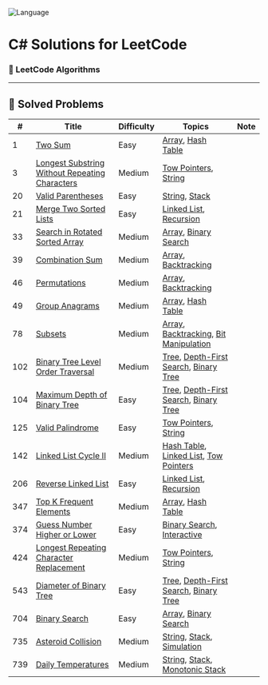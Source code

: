 ![Language](https://img.shields.io/badge/Language-C%23-blue.svg?logo=csharp&logoColor=white)

# C# Solutions for LeetCode

### 🧠 LeetCode Algorithms 

---

## 📌 Solved Problems

| #   | Title                                                                                       | Difficulty                        | Topics     | Note |
|-----|---------------------------------------------------------------------------------------------|-----------------------------------|------------|------|
|1|[Two Sum](https://leetcode.com/problems/two-sum/description/)|Easy|[Array](https://leetcode.com/problem-list/array/), [Hash Table](https://leetcode.com/problem-list/hash-table/)| |
|3|[Longest Substring Without Repeating Characters](https://leetcode.com/problems/longest-substring-without-repeating-characters/description/)|Medium|[Tow Pointers](https://leetcode.com/problem-list/two-pointers/), [String](https://leetcode.com/problem-list/string/)| |
|20|[Valid Parentheses](https://leetcode.com/problems/valid-parentheses/description/)|Easy|[String](https://leetcode.com/problem-list/string/), [Stack](https://leetcode.com/problem-list/stack/)| |
|21|[Merge Two Sorted Lists](https://leetcode.com/problems/merge-two-sorted-lists/description/)|Easy|[Linked List](https://leetcode.com/problem-list/linked-list/), [Recursion](https://leetcode.com/problem-list/recursion/)| |
|33|[Search in Rotated Sorted Array](https://leetcode.com/problems/search-in-rotated-sorted-array/description/)|Medium|[Array](https://leetcode.com/problem-list/array/), [Binary Search](https://leetcode.com/problem-list/binary-search/)| |
|39|[Combination Sum](https://leetcode.com/problems/combination-sum/description/)|Medium|[Array](https://leetcode.com/problem-list/array/), [Backtracking](https://leetcode.com/problem-list/backtracking/)| |
|46|[Permutations](https://leetcode.com/problems/permutations/description/)|Medium|[Array](https://leetcode.com/problem-list/array/), [Backtracking](https://leetcode.com/problem-list/backtracking/)| |
|49|[Group Anagrams](https://leetcode.com/problems/group-anagrams/description/)|Medium|[Array](https://leetcode.com/problem-list/array/), [Hash Table](https://leetcode.com/problem-list/hash-table/)| |
|78|[Subsets](https://leetcode.com/problems/subsets/)|Medium|[Array](https://leetcode.com/problem-list/array/), [Backtracking](https://leetcode.com/problem-list/backtracking/), [Bit Manipulation](https://leetcode.com/problem-list/bit-manipulation/)| |
|102|[Binary Tree Level Order Traversal](https://leetcode.com/problems/binary-tree-level-order-traversal/description/)|Medium|[Tree](https://leetcode.com/problem-list/tree/), [Depth-First Search](https://leetcode.com/problem-list/depth-first-search/), [Binary Tree](https://leetcode.com/problem-list/binary-tree/)| |
|104|[Maximum Depth of Binary Tree](https://leetcode.com/problems/maximum-depth-of-binary-tree/description/)|Easy|[Tree](https://leetcode.com/problem-list/tree/), [Depth-First Search](https://leetcode.com/problem-list/depth-first-search/), [Binary Tree](https://leetcode.com/problem-list/binary-tree/)| |
|125|[Valid Palindrome](https://leetcode.com/problems/valid-palindrome/description/)|Easy|[Tow Pointers](https://leetcode.com/problem-list/two-pointers/), [String](https://leetcode.com/problem-list/string/)| |
|142|[Linked List Cycle II](https://leetcode.com/problems/linked-list-cycle-ii/description/)|Medium|[Hash Table](https://leetcode.com/problem-list/hash-table/), [Linked List](https://leetcode.com/problem-list/linked-list/), [Tow Pointers](https://leetcode.com/problem-list/two-pointers/)| |
|206|[Reverse Linked List](https://leetcode.com/problems/reverse-linked-list/description/)|Easy|[Linked List](https://leetcode.com/problem-list/linked-list/), [Recursion](https://leetcode.com/problem-list/recursion/)| |
|347|[Top K Frequent Elements](https://leetcode.com/problems/top-k-frequent-elements/description/)|Medium|[Array](https://leetcode.com/problem-list/array/), [Hash Table](https://leetcode.com/problem-list/hash-table/)| |
|374|[Guess Number Higher or Lower](https://leetcode.com/problems/guess-number-higher-or-lower/description/)|Easy|[Binary Search](https://leetcode.com/problem-list/binary-search/), [Interactive](https://leetcode.com/problem-list/interactive/)| |
|424|[Longest Repeating Character Replacement](https://leetcode.com/problems/longest-repeating-character-replacement/description/)|Medium|[Tow Pointers](https://leetcode.com/problem-list/two-pointers/), [String](https://leetcode.com/problem-list/string/)| |
|543|[Diameter of Binary Tree](https://leetcode.com/problems/diameter-of-binary-tree/description/)|Easy|[Tree](https://leetcode.com/problem-list/tree/), [Depth-First Search](https://leetcode.com/problem-list/depth-first-search/), [Binary Tree](https://leetcode.com/problem-list/binary-tree/)| |
|704|[Binary Search](https://leetcode.com/problems/binary-search/description/)|Easy|[Array](https://leetcode.com/problem-list/array/), [Binary Search](https://leetcode.com/problem-list/binary-search/)| |
|735|[Asteroid Collision](https://leetcode.com/problems/asteroid-collision/description/)|Medium|[String](https://leetcode.com/problem-list/string/), [Stack](https://leetcode.com/problem-list/stack/), [Simulation](https://leetcode.com/problem-list/simulation/)| |
|739|[Daily Temperatures](https://leetcode.com/problems/daily-temperatures/description/)|Medium|[String](https://leetcode.com/problem-list/string/), [Stack](https://leetcode.com/problem-list/stack/), [Monotonic Stack](https://leetcode.com/problem-list/monotonic-stack/)| |
